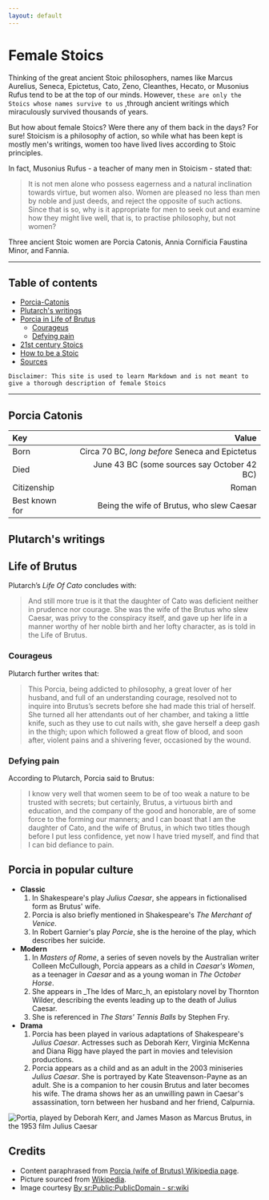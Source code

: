 ```yaml
---
layout: default
---
```



# Female Stoics

Thinking of the great ancient Stoic philosophers, names like Marcus Aurelius, Seneca, Epictetus, Cato, Zeno, Cleanthes, Hecato, or Musonius Rufus tend to be at the top of our minds. However, `these are only the Stoics whose names survive to us` ,through ancient writings which miraculously survived thousands of years.

But how about female Stoics? Were there any of them back in the days?  For sure! Stoicism is a philosophy of action, so while what has been kept is mostly men's writings, women too have lived lives according to Stoic principles. 

In fact, Musonius Rufus - a teacher of many men in Stoicism - stated that:

> It is not men alone who possess eagerness and a natural inclination towards virtue, but women also. Women are pleased no less than men by noble and just deeds, and reject the opposite of such actions. Since that is so, why is it appropriate for men to seek out and examine how they might live well, that is, to practise philosophy, but not women?

Three ancient Stoic women are Porcia Catonis, Annia Cornificia Faustina Minor, and Fannia. 

---

## Table of contents
- [Porcia-Catonis](#portia-catonis)
- [Plutarch's writings](#plutarch's-writings)
- [Porcia in Life of Brutus](#porcia-in-life-of-Brutus)
  - [Courageus](#courageus)
  - [Defying pain](#defying-pain)
- [21st century Stoics](#21-century-stoics)  
- [How to be a Stoic](#how-to-be-a-stoic)  
- [Sources](#sources)  


```
Disclaimer: This site is used to learn Markdown and is not meant to give a thorough description of female Stoics
```

---

## Porcia Catonis 

| Key             | Value  |  
|:----------------|---:|   
| Born            | Circa 70 BC, _long before_ Seneca and Epictetus           |  
| Died            | June 43 BC (some sources say October 42 BC)               |    
| Citizenship     | Roman                                                     |   
| Best known for  | Being the wife of Brutus, who slew Caesar                 |   
   

## Plutarch's writings 

## Life of Brutus

Plutarch’s _Life Of Cato_ concludes with: 

> And still more true is it that the daughter of Cato was deficient neither in prudence nor courage. She was the wife of the Brutus who slew Caesar, was privy to the conspiracy itself, and gave up her life in a manner worthy of her noble birth and her lofty character, as is told in the Life of Brutus.
 
### Courageus

Plutarch further writes that: 

> This Porcia, being addicted to philosophy, a great lover of her husband, and full of an understanding courage, resolved not to inquire into Brutus’s secrets before she had made this trial of herself. She turned all her attendants out of her chamber, and taking a little knife, such as they use to cut nails with, she gave herself a deep gash in the thigh; upon which followed a great flow of blood, and soon after, violent pains and a shivering fever, occasioned by the wound.

### Defying pain

According to Plutarch, Porcia said to Brutus: 

> I know very well that women seem to be of too weak a nature to be trusted with secrets; but certainly, Brutus, a virtuous birth and education, and the company of the good and honorable, are of some force to the forming our manners; and I can boast that I am the daughter of Cato, and the wife of Brutus, in which two titles though before I put less confidence, yet now I have tried myself, and find that I can bid defiance to pain.


## Porcia in popular culture
- **Classic**
  1. In Shakespeare's play _Julius Caesar_, she appears in fictionalised form as Brutus' wife. 
  1. Porcia is also briefly mentioned in Shakespeare's _The Merchant of Venice_. 
  1. In Robert Garnier's play _Porcie_, she is the heroine of the play, which describes her suicide. 
- **Modern**
  1. In _Masters of Rome_, a series of seven novels by the Australian writer Colleen McCullough, Porcia appears as a child in _Caesar's Women_, as a teenager in _Caesar_ and as a young woman in _The October Horse_.
  1. She appears in _The Ides of Marc_h, an epistolary novel by Thornton Wilder, describing the events leading up to the death of Julius Caesar. 
  1. She is referenced in _The Stars' Tennis Balls_ by Stephen Fry. 
- **Drama**
  1. Porcia has been played in various adaptations of Shakespeare's _Julius Caesar_. Actresses such as Deborah Kerr, Virginia McKenna and Diana Rigg have played the part in movies and television productions.
  1. Porcia appears as a child and as an adult in the 2003 miniseries _Julius Caesar_. She is portrayed by Kate Steavenson-Payne as an adult. She is a companion to her cousin Brutus and later becomes his wife. The drama shows her as an unwilling pawn in Caesar's assassination, torn between her husband and her friend, Calpurnia.
    
![Portia, played by Deborah Kerr, and James Mason as Marcus Brutus, in the 1953 film Julius Caesar](https://en.wikipedia.org/wiki/Porcia_(wife_of_Brutus)#/media/File:Jc_portia_brutus.png "Portia, played by Deborah Kerr, and James Mason as Marcus Brutus, in the 1953 film Julius Caesar")

## Credits
* Content paraphrased from [Porcia (wife of Brutus) Wikipedia page](https://en.wikipedia.org/wiki/Porcia_(wife_of_Brutus)).  
* Picture sourced from [Wikipedia](https://en.wikipedia.org/wiki/Porcia_(wife_of_Brutus)#/media/File:Jc_portia_brutus.png).  
* Image courtesy [By sr:Public:PublicDomain - sr:wiki]

[Wikipedia page]: https://en.wikipedia.org/wiki/Porcia_(wife_of_Brutus)
[By sr:Public:PublicDomain - sr:wiki]: https://commons.wikimedia.org/wiki/File:Jc_portia_brutus.png
